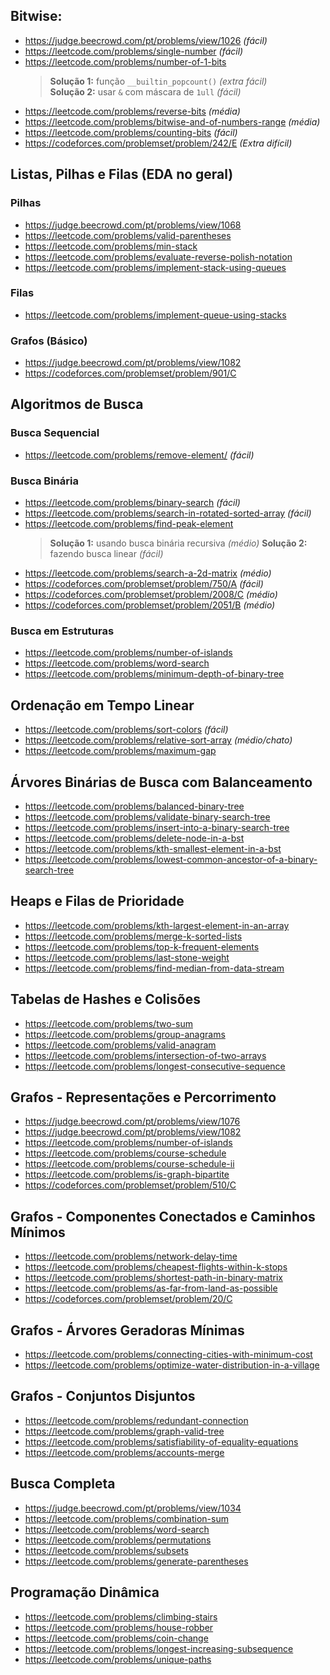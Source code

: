 ## Bitwise:
- https://judge.beecrowd.com/pt/problems/view/1026  *(fácil)*
- https://leetcode.com/problems/single-number  *(fácil)*
- https://leetcode.com/problems/number-of-1-bits  
  > **Solução 1:** função `__builtin_popcount()` *(extra fácil)*  
  > **Solução 2:** usar `&` com máscara de `1ull` *(fácil)*
- https://leetcode.com/problems/reverse-bits  *(média)*
- https://leetcode.com/problems/bitwise-and-of-numbers-range *(média)*
- https://leetcode.com/problems/counting-bits  *(fácil)*
- https://codeforces.com/problemset/problem/242/E  *(Extra difícil)*



## Listas, Pilhas e Filas (EDA no geral)
### Pilhas
- https://judge.beecrowd.com/pt/problems/view/1068  
- https://leetcode.com/problems/valid-parentheses  
- https://leetcode.com/problems/min-stack  
- https://leetcode.com/problems/evaluate-reverse-polish-notation  
- https://leetcode.com/problems/implement-stack-using-queues  

### Filas
- https://leetcode.com/problems/implement-queue-using-stacks  

### Grafos (Básico)
- https://judge.beecrowd.com/pt/problems/view/1082  
- https://codeforces.com/problemset/problem/901/C  



## Algoritmos de Busca
### Busca Sequencial
- https://leetcode.com/problems/remove-element/ *(fácil)*

### Busca Binária
- https://leetcode.com/problems/binary-search *(fácil)* 
- https://leetcode.com/problems/search-in-rotated-sorted-array *(fácil)* 
- https://leetcode.com/problems/find-peak-element  
  > **Solução 1:** usando busca binária recursiva *(médio)*
  > **Solução 2:** fazendo busca linear *(fácil)*
- https://leetcode.com/problems/search-a-2d-matrix  *(médio)*
- https://codeforces.com/problemset/problem/750/A *(fácil)*
- https://codeforces.com/problemset/problem/2008/C *(médio)*
- https://codeforces.com/problemset/problem/2051/B *(médio)*

### Busca em Estruturas
- https://leetcode.com/problems/number-of-islands  
- https://leetcode.com/problems/word-search  
- https://leetcode.com/problems/minimum-depth-of-binary-tree  

## Ordenação em Tempo Linear
- https://leetcode.com/problems/sort-colors  *(fácil)*
- https://leetcode.com/problems/relative-sort-array  *(médio/chato)*
- https://leetcode.com/problems/maximum-gap  

## Árvores Binárias de Busca com Balanceamento
- https://leetcode.com/problems/balanced-binary-tree  
- https://leetcode.com/problems/validate-binary-search-tree  
- https://leetcode.com/problems/insert-into-a-binary-search-tree  
- https://leetcode.com/problems/delete-node-in-a-bst  
- https://leetcode.com/problems/kth-smallest-element-in-a-bst  
- https://leetcode.com/problems/lowest-common-ancestor-of-a-binary-search-tree  

## Heaps e Filas de Prioridade
- https://leetcode.com/problems/kth-largest-element-in-an-array  
- https://leetcode.com/problems/merge-k-sorted-lists  
- https://leetcode.com/problems/top-k-frequent-elements  
- https://leetcode.com/problems/last-stone-weight  
- https://leetcode.com/problems/find-median-from-data-stream  

## Tabelas de Hashes e Colisões
- https://leetcode.com/problems/two-sum  
- https://leetcode.com/problems/group-anagrams  
- https://leetcode.com/problems/valid-anagram  
- https://leetcode.com/problems/intersection-of-two-arrays  
- https://leetcode.com/problems/longest-consecutive-sequence  

## Grafos - Representações e Percorrimento
- https://judge.beecrowd.com/pt/problems/view/1076  
- https://judge.beecrowd.com/pt/problems/view/1082  
- https://leetcode.com/problems/number-of-islands  
- https://leetcode.com/problems/course-schedule  
- https://leetcode.com/problems/course-schedule-ii  
- https://leetcode.com/problems/is-graph-bipartite  
- https://codeforces.com/problemset/problem/510/C  

## Grafos - Componentes Conectados e Caminhos Mínimos
- https://leetcode.com/problems/network-delay-time  
- https://leetcode.com/problems/cheapest-flights-within-k-stops  
- https://leetcode.com/problems/shortest-path-in-binary-matrix  
- https://leetcode.com/problems/as-far-from-land-as-possible  
- https://codeforces.com/problemset/problem/20/C  

## Grafos - Árvores Geradoras Mínimas
- https://leetcode.com/problems/connecting-cities-with-minimum-cost  
- https://leetcode.com/problems/optimize-water-distribution-in-a-village  

## Grafos - Conjuntos Disjuntos
- https://leetcode.com/problems/redundant-connection  
- https://leetcode.com/problems/graph-valid-tree  
- https://leetcode.com/problems/satisfiability-of-equality-equations  
- https://leetcode.com/problems/accounts-merge  

## Busca Completa
- https://judge.beecrowd.com/pt/problems/view/1034  
- https://leetcode.com/problems/combination-sum  
- https://leetcode.com/problems/word-search  
- https://leetcode.com/problems/permutations  
- https://leetcode.com/problems/subsets  
- https://leetcode.com/problems/generate-parentheses  

## Programação Dinâmica
- https://leetcode.com/problems/climbing-stairs  
- https://leetcode.com/problems/house-robber  
- https://leetcode.com/problems/coin-change  
- https://leetcode.com/problems/longest-increasing-subsequence  
- https://leetcode.com/problems/unique-paths  
